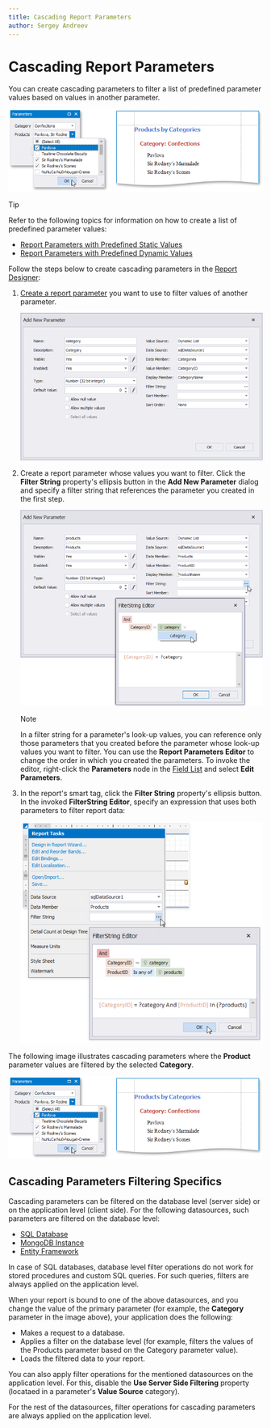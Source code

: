 ```yaml
---
title: Cascading Report Parameters
author: Sergey Andreev
---
```


# Cascading Report Parameters

You can create cascading parameters to filter a list of predefined parameter values based on values in another parameter.

![Cascading parameters example](../../../../images/cascadingparametersresult124540.png)

> [!TIP]
> Refer to the following topics for information on how to create a list of predefined parameter values:
> * [Report Parameters with Predefined Static Values](report-parameters-with-predefined-static-values.md)
> * [Report Parameters with Predefined Dynamic Values](report-parameters-with-predefined-dynamic-values.md)

Follow the steps below to create cascading parameters in the [Report Designer](../../report-designer-for-winforms.md):

1. [Create a report parameter](create-a-report-parameter.md) you want to use to filter values of another parameter.

    ![Create category parameter](../../../../images/create-category-cascading-parameter.png)

2. Create a report parameter whose values you want to filter. Click the **Filter String** property's ellipsis button in the **Add New Parameter** dialog and specify a filter string that references the parameter you created in the first step.

    ![Create products parameter](../../../../images/create-product-cascading-parameter.png)

    > [!NOTE]
    > In a filter string for a parameter's look-up values, you can reference only those parameters that you created before the parameter whose look-up values you want to filter. You can use the **Report Parameters Editor** to change the order in which you created the parameters. To invoke the editor, right-click the **Parameters** node in the [Field List](../report-designer-tools/ui-panels/field-list.md) and select **Edit Parameters**.

3. In the report's smart tag, click the **Filter String** property's ellipsis button. In the invoked **FilterString Editor**, specify an expression that uses both parameters to filter report data:

    ![Create a filter condition for a report](../../../../images/filteringreportbytwoparameters124539.png)

The following image illustrates cascading parameters where the **Product** parameter values are filtered by the selected **Category**.

![Cascading parameters example](../../../../images/cascadingparametersresult124540.png)

## Cascading Parameters Filtering Specifics

Cascading parameters can be filtered on the database level (server side) or on the application level (client side). For the following datasources, such parameters are filtered on the database level:

* [SQL Database](../bind-to-data/bind-a-report-to-a-database.md)
* [MongoDB Instance](../bind-to-data/bind-a-report-to-a-mongodb-instance.md)
* [Entity Framework](../bind-to-data/bind-a-report-to-an-entity-framework-data-source.md)

In case of SQL databases, database level filter operations do not work for stored procedures and custom SQL queries. For such queries, filters are always applied on the application level.

When your report is bound to one of the above datasources, and you change the value of the primary parameter (for example, the **Category** parameter in the image above), your application does the following:

* Makes a request to a database.
* Applies a filter on the database level (for example, filters the values of the Products parameter based on the Category parameter value).
* Loads the filtered data to your report.

You can also apply filter operations for the mentioned datasources on the application level. For this, disable the **Use Server Side Filtering** property (locataed in a parameter's **Value Source** category).

For the rest of the datasources, filter operations for cascading parameters are always applied on the application level.